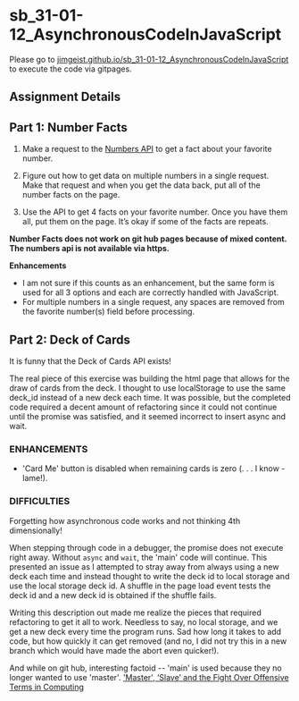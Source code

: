 # sb_31-01-12_AsynchronousCodeInJavaScript

Please go to [jimgeist.github.io/sb_31-01-12_AsynchronousCodeInJavaScript](https://jimgeist.github.io/sb_31-01-12_AsynchronousCodeInJavaScript/) to execute the code via gitpages.

## Assignment Details
## Part 1: Number Facts
1. Make a request to the [Numbers API](http://numbersapi.com/) to get a fact about your favorite number. 

1. Figure out how to get data on multiple numbers in a single request. Make that request and when you get the data back, put all of the number facts on the page.

1. Use the API to get 4 facts on your favorite number. Once you have them all, put them on the page. It’s okay if some of the facts are repeats.

**Number Facts does not work on git hub pages because of mixed content. The numbers api is not available via https.**

**Enhancements**

- I am not sure if this counts as an enhancement, but the same form is used for all 3 options and each are correctly handled with JavaScript.
- For multiple numbers in a single request, any spaces are removed from the favorite number(s) field before processing.


## Part 2: Deck of Cards

It is funny that the Deck of Cards API exists!

The real piece of this exercise was building the html page that allows for the draw of cards from the deck. I thought to use localStorage to use the same deck_id instead of a new deck each time. It was possible, but the completed code required a decent amount of refactoring since it could not continue until the promise was satisfied, and it seemed incorrect to insert async and wait.  


### ENHANCEMENTS
- 'Card Me' button is disabled when remaining cards is zero (. . . I know - lame!). 


### DIFFICULTIES 
Forgetting how asynchronous code works and not thinking 4th dimensionally!

When stepping through code in a debugger, the promise does not execute right away. Without `async` and `wait`, the 'main' code will continue. This presented an issue as I attempted to stray away from always using a new deck each time and instead thought to write the deck id to local storage and use the local storage deck id. A shuffle in the page load event tests the deck id and a new deck id is obtained if the shuffle fails. 

Writing this description out made me realize the pieces that required refactoring to get it all to work. Needless to say, no local storage, and we get a new deck every time the program runs. Sad how long it takes to add code, but how quickly it can get removed (and no, I did not try this in a new branch which would have made the abort even quicker!).

And while on git hub, interesting factoid -- 'main' is used because they no longer wanted to use 'master'. ['Master', ‘Slave’ and the Fight Over Offensive Terms in Computing](https://www.nytimes.com/2021/04/13/technology/racist-computer-engineering-terms-ietf.html)